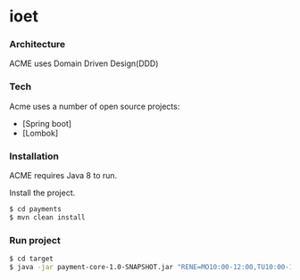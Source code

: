 # ioet

### Architecture

ACME uses Domain Driven Design(DDD)

### Tech

Acme uses a number of open source projects:

* [Spring boot]
* [Lombok] 

### Installation

ACME requires Java 8 to run.

Install the project.
```sh
$ cd payments
$ mvn clean install
```
### Run project

```sh
$ cd target
$ java -jar payment-core-1.0-SNAPSHOT.jar "RENE=MO10:00-12:00,TU10:00-12:00,TH01:00-03:00,SA14:00-18:00,SU20:00-21:00"
```
